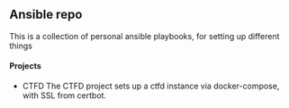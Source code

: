 ## Ansible repo

This is a collection of personal ansible playbooks, for setting up different things

#### Projects

* CTFD
    The CTFD project sets up a ctfd instance via docker-compose, with SSL from certbot.